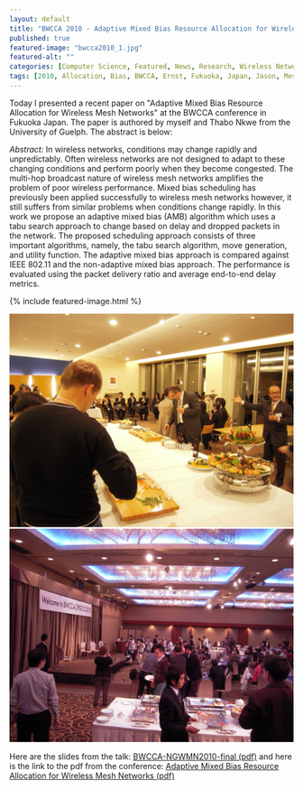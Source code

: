 ```yaml
---
layout: default
title: "BWCCA 2010 - Adaptive Mixed Bias Resource Allocation for Wireless Mesh Networks"
published: true
featured-image: "bwcca2010_1.jpg"
featured-alt: ""
categories: [Computer Science, Featured, News, Research, Wireless Networks]
tags: [2010, Allocation, Bias, BWCCA, Ernst, Fukuoka, Japan, Jason, Mesh, Mixed, Network, Nkwe, Resource, Thabo, Wireless]
---
```


Today I presented a recent paper on "Adaptive Mixed Bias Resource Allocation for Wireless Mesh Networks" at the BWCCA conference in Fukuoka Japan. The paper is authored by myself and Thabo Nkwe from the University of Guelph. The abstract is below:

*Abstract:*
In wireless networks, conditions may change rapidly and unpredictably. Often wireless networks are not designed to adapt to these changing conditions and perform poorly when they become congested. The multi-hop broadcast nature of wireless mesh networks amplifies the problem of poor wireless performance. Mixed bias scheduling has previously been applied successfully to wireless mesh networks however, it still suffers from similar problems when conditions change rapidly. In this work we propose an adaptive mixed bias (AMB) algorithm which uses a tabu search approach to change based on delay and dropped packets in the network. The proposed scheduling approach consists of three important algorithms, namely, the tabu search algorithm, move generation, and utility function. The adaptive mixed bias approach is compared against IEEE 802.11 and the non-adaptive mixed bias approach. The performance is evaluated using the packet delivery ratio and average end-to-end delay metrics.

{% include featured-image.html %}

![](/assets/img/bwcca2010_2.jpg)
![](/assets/img/bwcca2010_3.jpg)

Here are the slides from the talk: [BWCCA-NGWMN2010-final (pdf)](/assets/presentations/bwcca-ngwmn2010.pdf)
and here is the link to the pdf from the conference: [Adaptive Mixed Bias Resource Allocation for Wireless Mesh Networks (pdf)](https://ieeexplore.ieee.org/document/5631755)
